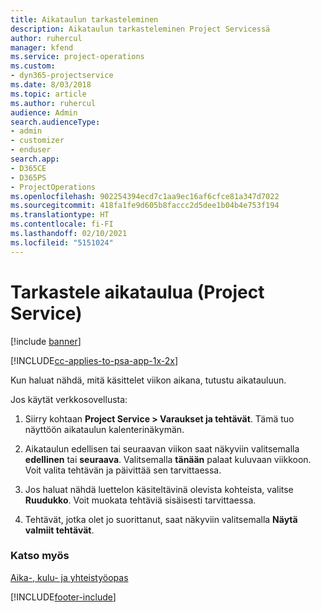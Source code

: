 ```yaml
---
title: Aikataulun tarkasteleminen
description: Aikataulun tarkasteleminen Project Servicessä
author: ruhercul
manager: kfend
ms.service: project-operations
ms.custom:
- dyn365-projectservice
ms.date: 8/03/2018
ms.topic: article
ms.author: ruhercul
audience: Admin
search.audienceType:
- admin
- customizer
- enduser
search.app:
- D365CE
- D365PS
- ProjectOperations
ms.openlocfilehash: 902254394ecd7c1aa9ec16af6cfce81a347d7022
ms.sourcegitcommit: 418fa1fe9d605b8faccc2d5dee1b04b4e753f194
ms.translationtype: HT
ms.contentlocale: fi-FI
ms.lasthandoff: 02/10/2021
ms.locfileid: "5151024"
---
```

# <a name="view-your-schedule-project-service"></a>Tarkastele aikataulua (Project Service)

[!include [banner](../includes/psa-now-project-operations.md)]

[!INCLUDE[cc-applies-to-psa-app-1x-2x](../includes/cc-applies-to-psa-app-1x-2x.md)]

Kun haluat nähdä, mitä käsittelet viikon aikana, tutustu aikatauluun.  
  
 Jos käytät verkkosovellusta:  
  
1.  Siirry kohtaan **Project Service > Varaukset ja tehtävät**. Tämä tuo näyttöön aikataulun kalenterinäkymän.  
  
2.  Aikataulun edellisen tai seuraavan viikon saat näkyviin valitsemalla **edellinen** tai **seuraava**. Valitsemalla **tänään** palaat kuluvaan viikkoon. Voit valita tehtävän ja päivittää sen tarvittaessa.  
  
3.  Jos haluat nähdä luettelon käsiteltävinä olevista kohteista, valitse **Ruudukko**. Voit muokata tehtäviä sisäisesti tarvittaessa.  
  
4.  Tehtävät, jotka olet jo suorittanut, saat näkyviin valitsemalla **Näytä valmiit tehtävät**.  
  
### <a name="see-also"></a>Katso myös  
 [Aika-, kulu- ja yhteistyöopas](../psa/time-expense-collaboration-guide.md)


[!INCLUDE[footer-include](../includes/footer-banner.md)]